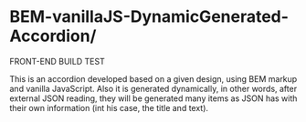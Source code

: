 # BEM-vanillaJS-DynamicGenerated-Accordion/
FRONT-END BUILD TEST

This is an accordion developed based on a given design, using BEM markup and vanilla JavaScript. Also it is generated dynamically, in other words, after external JSON reading, they will be generated many items as JSON has with their own information (int his case, the title and text).

